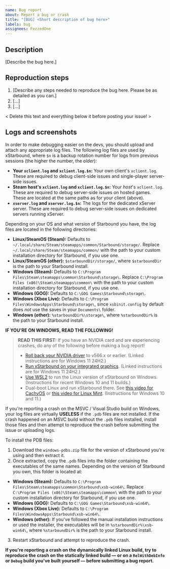 ```yaml
---
name: Bug report
about: Report a bug or crash
title: "[BUG] <Short description of bug here>"
labels: bug
assignees: FezzedOne
---
```


## Description

[Describe the bug here.]

## Reproduction steps

1. [Describe any steps needed to reproduce the bug here. Please be as detailed as you can.]
2. [...]
3. [...]

< Delete this text and everything below it before posting your issue! >

## Logs and screenshots

In order to make debugging easier on the devs, you should upload and attach any appropriate log files. The following log files are used by xStarbound, where `$n` is a backup rotation number for logs from previous sessions (the higher the number, the _older_):

- **Your `xclient.log` and `xclient.log.$n`:** Your own client's `xclient.log`. These are required to debug client-side issues and single-player server-side issues.
- **Steam host's `xclient.log` and `xclient.log.$n`:** Your _host_'s `xclient.log`. These are required to debug server-side issues on hosted games. These are located at the same paths as for your client (above).
- **`xserver.log` and `xserver.log.$n`:** The logs for the dedicated xServer server. These are required to debug server-side issues on dedicated servers running xServer.

Depending on your OS and what version of Starbound you have, the log files are located in the following directories:

- **Linux/SteamOS (Steam):** Defaults to `~/.local/share/Steam/steamapps/common/Starbound/storage/`. Replace `~/.local/share/Steam/steamapps/common/` with the path to your custom installation directory for Starbound, if you use one.
- **Linux/SteamOS (other):** `$starboundDir/storage/`, where `$starboundDir` is the path to your Starbound install.
- **Windows (Steam):** Defaults to `C:\Program Files\Steam\steamapps\common\Starbound\storage\`. Replace `C:\Program Files (x86)\Steam\steamapps\common\` with the path to your custom installation directory for Starbound, if you use one.
- **Windows (GOG):** Defaults to `C:\GOG Games\Starbound\storage\`.
- **Windows (Xbox Live):** Defaults to `C:\Program Files\WindowsApps\Starbound\storage\`, since `xsbinit.config` by default does _not_ use the saves in your `Documents\` folder.
- **Windows (other):** `%starboundDir%\storage\`, where `%starboundDir%` is the path to your Starbound install.

**IF YOU'RE ON WINDOWS, READ THE FOLLOWING!**

> **READ THIS FIRST:** If you have an NVIDIA card and are experiencing crashes, do any of the following before making a bug report!
>
> - [Roll back your NVIDIA driver](https://www.nvidia.com/en-gb/drivers/driver-rollback/) to v566.x or earlier. (Linked instructions are for Windows 11 24H2.)
> - [Run xStarbound on your integrated graphics](https://www.youtube.com/watch?v=oIsM1nAa6u0). (Linked instructions are for Windows 11 24H2.)
> - [Use WSL2](https://learn.microsoft.com/en-us/windows/wsl/tutorials/gui-apps) to run the Linux version of xStarbound on Windows. (Instructions for recent Windows 10 and 11 builds.)
> - Dual-boot Linux and run xStarbound there. See [this video for CachyOS](https://www.youtube.com/watch?v=OjOSE31-bOc) or [this video for Linux Mint](https://www.youtube.com/watch?v=0gSr8YsJtd0). (Instructions for Windows 10 and 11.)

If you're reporting a crash on the MSVC / Visual Studio build on Windows, your log files are virtually **USELESS** if the `.pdb` files are not installed. If the crash happened on an MSVC build without the `.pdb` files installed, install those files and then attempt to reproduce the crash before submitting the issue or uploading logs.

To install the PDB files:

1. Download the `windows-pdbs.zip` file for the version of xStarbound you're using and then extract it.
2. Once extracted, copy the `.pdb` files into the folder containing the executables of the same names. Depending on the version of Starbound you own, this folder is located at:

- **Windows (Steam):** Defaults to `C:\Program Files\Steam\steamapps\common\Starbound\xsb-win64\`. Replace `C:\Program Files (x86)\Steam\steamapps\common\` with the path to your custom installation directory for Starbound, if you use one.
- **Windows (GOG):** Defaults to `C:\GOG Games\Starbound\xsb-win64\`.
- **Windows (Xbox Live):** Defaults to `C:\Program Files\WindowsApps\Starbound\xsb-win64\`.
- **Windows (other):** If you've followed the manual installation instructions or used the installer, the executables will be in `%starboundDir%\xsb-win64\`, where `%starboundDir%` is the path to your Starbound install.

3. Restart xStarbound and attempt to reproduce the crash.

**If you're reporting a crash on the dynamically linked Linux build, try to reproduce the crash on the statically linked build — or on a `RelWithDebInfo` or `Debug` build you've built yourself — before submitting a bug report.**


